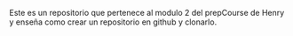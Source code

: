 Este es un repositorio que pertenece al modulo 2 del prepCourse de Henry y enseña como crear un repositorio en github y clonarlo.
